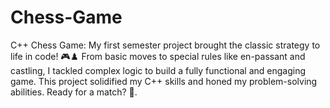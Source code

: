 # Chess-Game
C++ Chess Game: My first semester project brought the classic strategy to life in code! 🎮♟️ From basic moves to special rules like en-passant and castling, I tackled complex logic to build a fully functional and engaging game. This project solidified my C++ skills and honed my problem-solving abilities. Ready for a match? 🚀.
